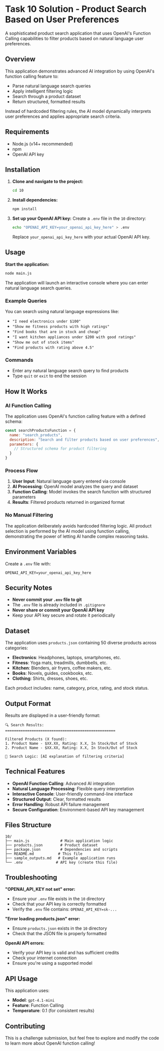 # Task 10 Solution - Product Search Based on User Preferences

A sophisticated product search application that uses OpenAI's Function Calling capabilities to filter products based on natural language user preferences.

## Overview

This application demonstrates advanced AI integration by using OpenAI's function calling feature to:
- Parse natural language search queries
- Apply intelligent filtering logic
- Search through a product dataset
- Return structured, formatted results

Instead of hardcoded filtering rules, the AI model dynamically interprets user preferences and applies appropriate search criteria.

## Requirements

- Node.js (v14+ recommended)
- npm
- OpenAI API key

## Installation

1. **Clone and navigate to the project:**
   ```bash
   cd 10
   ```

2. **Install dependencies:**
   ```bash
   npm install
   ```

3. **Set up your OpenAI API key:**
   Create a `.env` file in the `10` directory:
   ```bash
   echo "OPENAI_API_KEY=your_openai_api_key_here" > .env
   ```
   
   Replace `your_openai_api_key_here` with your actual OpenAI API key.

## Usage

**Start the application:**
```bash
node main.js
```

The application will launch an interactive console where you can enter natural language search queries.

### Example Queries

You can search using natural language expressions like:

- `"I need electronics under $100"`
- `"Show me fitness products with high ratings"`
- `"Find books that are in stock and cheap"`
- `"I want kitchen appliances under $200 with good ratings"`
- `"Show me out of stock items"`
- `"Find products with rating above 4.5"`

### Commands

- Enter any natural language search query to find products
- Type `quit` or `exit` to end the session

## How It Works

### AI Function Calling

The application uses OpenAI's function calling feature with a defined schema:

```javascript
const searchProductsFunction = {
  name: "search_products",
  description: "Search and filter products based on user preferences",
  parameters: {
    // Structured schema for product filtering
  }
}
```

### Process Flow

1. **User Input**: Natural language query entered via console
2. **AI Processing**: OpenAI model analyzes the query and dataset
3. **Function Calling**: Model invokes the search function with structured parameters
4. **Results**: Filtered products returned in organized format

### No Manual Filtering

The application deliberately avoids hardcoded filtering logic. All product selection is performed by the AI model using function calling, demonstrating the power of letting AI handle complex reasoning tasks.

## Environment Variables

Create a `.env` file with:
```
OPENAI_API_KEY=your_openai_api_key_here
```

## Security Notes

- **Never commit your `.env` file to git**
- The `.env` file is already included in `.gitignore`
- **Never share or commit your OpenAI API key**
- Keep your API key secure and rotate it periodically

## Dataset

The application uses `products.json` containing 50 diverse products across categories:
- **Electronics**: Headphones, laptops, smartphones, etc.
- **Fitness**: Yoga mats, treadmills, dumbbells, etc.
- **Kitchen**: Blenders, air fryers, coffee makers, etc.
- **Books**: Novels, guides, cookbooks, etc.
- **Clothing**: Shirts, dresses, shoes, etc.

Each product includes: name, category, price, rating, and stock status.

## Output Format

Results are displayed in a user-friendly format:

```
🔍 Search Results:
==================================================

Filtered Products (X found):
1. Product Name - $XX.XX, Rating: X.X, In Stock/Out of Stock
2. Product Name - $XX.XX, Rating: X.X, In Stock/Out of Stock

💭 Search Logic: [AI explanation of filtering criteria]
```

## Technical Features

- **OpenAI Function Calling**: Advanced AI integration
- **Natural Language Processing**: Flexible query interpretation
- **Interactive Console**: User-friendly command-line interface
- **Structured Output**: Clear, formatted results
- **Error Handling**: Robust API failure management
- **Secure Configuration**: Environment-based API key management

## Files Structure

```
10/
├── main.js              # Main application logic
├── products.json        # Product dataset
├── package.json         # Dependencies and scripts
├── README.md           # This file
├── sample_outputs.md   # Example application runs
└── .env               # API key (create this file)
```

## Troubleshooting

**"OPENAI_API_KEY not set" error:**
- Ensure your `.env` file exists in the `10` directory
- Check that your API key is correctly formatted
- Verify the `.env` file contains: `OPENAI_API_KEY=sk-...`

**"Error loading products.json" error:**
- Ensure `products.json` exists in the `10` directory
- Check that the JSON file is properly formatted

**OpenAI API errors:**
- Verify your API key is valid and has sufficient credits
- Check your internet connection
- Ensure you're using a supported model

## API Usage

This application uses:
- **Model**: `gpt-4.1-mini`
- **Feature**: Function Calling
- **Temperature**: 0.1 (for consistent results)

## Contributing

This is a challenge submission, but feel free to explore and modify the code to learn more about OpenAI function calling! 